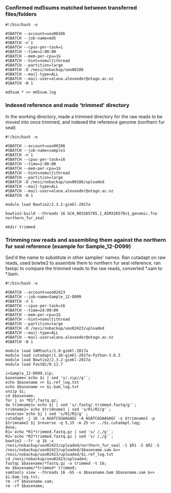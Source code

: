 ### Confirmed md5sums matched between transferred files/folders
```
#!/bin/bash -e

#SBATCH --account=uoo00106
#SBATCH --job-name=md5
#SBATCH -n 1
#SBATCH --cpus-per-task=1
#SBATCH --time=2:00:00
#SBATCH --mem-per-cpu=1G
#SBATCH --hint=nomultithread
#SBATCH --partition=large
#SBATCH -D /nesi/nobackup/uoo00106
#SBATCH --mail-type=ALL
#SBATCH --mail-user=alana.alexander@otago.ac.nz
#SBATCH -N 1

md5sum * >> md5sum.log
```

### Indexed reference and made 'trimmed' directory
In the working directory, made a trimmed directory for the raw reads to be moved into once trimmed, and indexed the reference genome (northern fur seal)
```
#!/bin/bash -e

#SBATCH --account=uoo00106
#SBATCH --job-name=sample1
#SBATCH -n 1
#SBATCH --cpus-per-task=16
#SBATCH --time=2:00:00
#SBATCH --mem-per-cpu=1G
#SBATCH --hint=nomultithread
#SBATCH --partition=large
#SBATCH -D /nesi/nobackup/uoo00106/uploaded
#SBATCH --mail-type=ALL
#SBATCH --mail-user=alana.alexander@otago.ac.nz
#SBATCH -N 1

module load Bowtie2/2.3.2-gimkl-2017a

bowtie2-build --threads 16 GCA_003265705.1_ASM326570v1_genomic.fna northern_fur_seal

mkdir trimmed
```

### Trimming raw reads and assembling them against the northern fur seal reference (example for Sample_12-D099)
Sed'd the name to substitute in other samples' names. Ran cutadapt on raw reads, used bowtie2 to assemble them to northern fur seal reference, ran fastqc to compare the trimmed reads to the raw reads, converted \*.sam to \*.bam.
```
#!/bin/bash -e

#SBATCH --account=uoo02423
#SBATCH --job-name=Sample_12-D099
#SBATCH -n 1
#SBATCH --cpus-per-task=16
#SBATCH --time=24:00:00
#SBATCH --mem-per-cpu=1G
#SBATCH --hint=nomultithread
#SBATCH --partition=large
#SBATCH -D /nesi/nobackup/uoo02423/uploaded 
#SBATCH --mail-type=ALL
#SBATCH --mail-user=alana.alexander@otago.ac.nz
#SBATCH -N 1

module load SAMtools/1.8-gimkl-2017a
module load cutadapt/1.16-gimkl-2017a-Python-3.6.3
module load Bowtie2/2.3.2-gimkl-2017a
module load FastQC/0.11.7

i=Sample_12-D099.zip;
basename=`echo $i | sed 's/.zip//g'`;
echo $basename >> $i.ref_log.txt
echo $basename >> $i.bam_log.txt
unzip $i;
cd $basename;
for j in *R1*.fastq.gz;
do trimname1=`echo $j | sed 's/.fastq/.trimmed.fastq/g'`;
trimname2=`echo $trimname1 | sed 's/R1/R2/g'`;
reverse=`echo $j | sed 's/R1/R2/g'`;
cutadapt -j 16 -a AGATCGGAAGAGC -A AGATCGGAAGAGC -o $trimname1 -p $trimname2 $j $reverse -q 5,15 -m 25 >> ../$i.cutadapt.log;
done;
R1=`echo *R1*trimmed.fastq.gz | sed 's/ /,/g'`;
R2=`echo *R2*trimmed.fastq.gz | sed 's/ /,/g'`;
bowtie2 --fr -p 16 -x /nesi/nobackup/uoo02423/uploaded/northern_fur_seal -1 $R1 -2 $R2 -S /nesi/nobackup/uoo02423/uploaded/$basename.sam &>> /nesi/nobackup/uoo02423/uploaded/$i.ref_log.txt
cd /nesi/nobackup/uoo02423/uploaded;
fastqc $basename/*fastq.gz -o trimmed -t 16;
mv $basename/*trimmed* trimmed;
samtools view --threads 16 -bS -o $basename.bam $basename.sam &>> $i.bam_log.txt;
rm -rf $basename.sam; 
rm -rf $basename;
```
